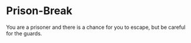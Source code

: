 # Prison-Break
You are a prisoner and there is a chance for you to escape, but be careful for the guards.
